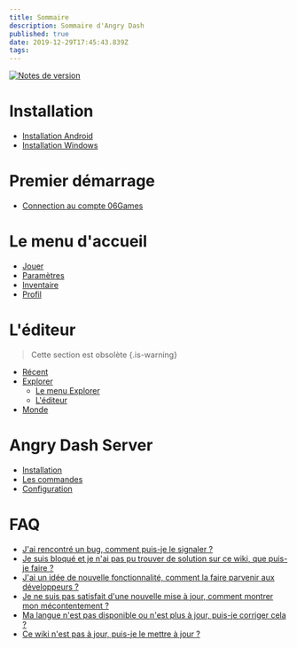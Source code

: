 ```yaml
---
title: Sommaire
description: Sommaire d'Angry Dash
published: true
date: 2019-12-29T17:45:43.839Z
tags: 
---
```


[![Notes de version](https://img.shields.io/badge/Notes%20de%20version-%20-%20.svg?style=for-the-badge)](release-notes)
# Installation
* [Installation Android](install/android)
* [Installation Windows](install/windows)

# Premier démarrage
* [Connection au compte 06Games](first-start/06games-account)

# Le menu d'accueil
* [Jouer](menu/home/play)
* [Paramètres](menu/home/settings)
* [Inventaire](menu/home/inventory)
* [Profil](menu/home/profile)

# L'éditeur
> Cette section est obsolète
{.is-warning}

* [Récent](menu/editor/recent)
* [Explorer](menu/editor/explore)
	* [Le menu Explorer](menu/editor/explore#le-menu-explorer)
	* [L'éditeur](menu/editor/explore#lediteur)
* [Monde](menu/editor/published-level)

# Angry Dash Server
* [Installation](server/install)
* [Les commandes](server/commands)
* [Configuration](server/config)

# FAQ
* [J'ai rencontré un bug, comment puis-je le signaler ?](faq#jai-rencontre-un-bug-comment-puis-je-le-signaler)
* [Je suis bloqué et je n'ai pas pu trouver de solution sur ce wiki, que puis-je faire ?](faq#je-suis-bloque-et-je-nai-pas-pu-trouver-de-solution-sur-ce-wiki-que-puis-je-faire)
* [J'ai un idée de nouvelle fonctionnalité, comment la faire parvenir aux développeurs ?](faq#jai-un-idee-de-nouvelle-fonctionnalite-comment-la-faire-parvenir-aux-developpeurs)
* [Je ne suis pas satisfait d'une nouvelle mise à jour, comment montrer mon mécontentement ?](faq#je-ne-suis-pas-satisfait-dune-nouvelle-mise-a-jour-comment-montrer-mon-mecontentement)
* [Ma langue n'est pas disponible ou n'est plus à jour, puis-je corriger cela ?](faq#ma-langue-nest-pas-disponible-ou-nest-plus-a-jour-puis-je-corriger-cela)
* [Ce wiki n'est pas à jour, puis-je le mettre à jour ?](faq#ce-wiki-nest-pas-a-jour-puis-je-le-mettre-a-jour)
